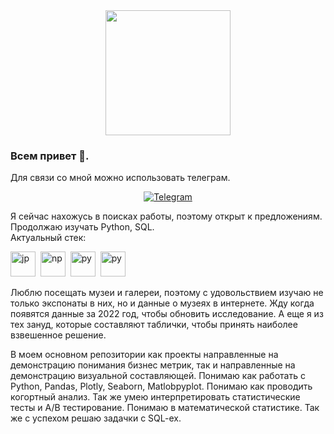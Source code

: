 <div id="header" align="center">
  <img src="https://media.giphy.com/media/LWJ7cKyiWPCnVyuAhT/giphy.gif" width="200"/>
</div>

### Всем привет 👋. 
Для связи со мной можно использовать телеграм. 

<div id="socials" align="center">
  <a href="https://t.me/moments_of_1ife">
		<img src="https://img.shields.io/badge/Telegram-blue?style=for-the-badge&logo=telegram&logoColor=white" alt="Telegram"/>
	</a>
</div>

Я сейчас нахожусь в поисках работы, поэтому открыт к предложениям. 
Продолжаю изучать Python, SQL.  
Актуальный стек:

<img src="https://cdn.jsdelivr.net/gh/devicons/devicon/icons/jupyter/jupyter-original-wordmark.svg" title="jp" width="40" height="40"/>&nbsp;
<img src="https://cdn.jsdelivr.net/gh/devicons/devicon/icons/numpy/numpy-original.svg" title="np" width="40" height="40"/>&nbsp;
<img src="https://cdn.jsdelivr.net/gh/devicons/devicon/icons/python/python-original-wordmark.svg" title="py" width="40" height="40"/>&nbsp;
<img src="https://cdn.jsdelivr.net/gh/devicons/devicon/icons/postgresql/postgresql-plain-wordmark.svg" title="py" width="40" height="40"/>&nbsp;

         
Люблю посещать музеи и галереи, поэтому с удовольствием изучаю не только экспонаты в них, но и данные о музеях в интернете. Жду когда появятся данные за 2022 год, чтобы обновить исследование. 
А еще я из тех зануд, которые составляют таблички, чтобы принять наиболее взвешенное решение. 

В моем основном репозитории как проекты направленные на демонстрацию понимания бизнес метрик, так и направленные на демонстрацию визуальной составляющей. Понимаю как работать с Python, Pandas, Plotly, Seaborn, Matlobpyplot. Понимаю как проводить когортный анализ. Так же умею интерпретировать статистические тесты и A/B тестирование. Понимаю в математической статистике. Так же с успехом решаю задачки с SQL-ex. 
